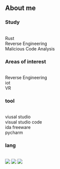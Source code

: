 <h2> About me</h2>

<h3> Study </h3>
<br>Rust
<br>Reverse Engineering 
<br>Malicious Code Analysis

<h3> Areas of interest</h3>
<br>Reverse Engineering 
<br>iot
<br>VR

<h3> tool </h3>
<br>viusal studio
<br>visual studio code
<br>ida freeware
<br>pycharm

<h3> lang</h3>
<br>
<img src="https://img.shields.io/badge/c-%23A8B9CC.svg?&style=for-the-badge&logo=c&logoColor=black" />
<img src="https://img.shields.io/badge/c%2B%2B-%2300599C.svg?&style=for-the-badge&logo=c%2B%2B&logoColor=white" />
<img src="https://img.shields.io/badge/Python-3776AB?style=for-the-badge&logo=Python&logoColor=white">
</br>
